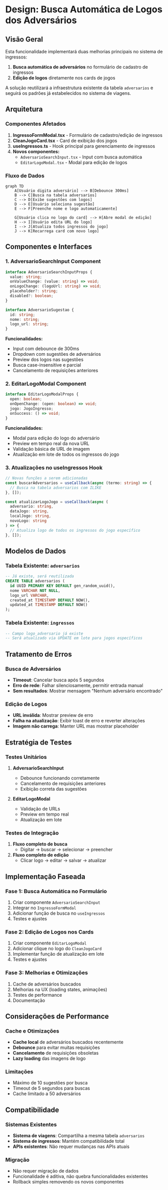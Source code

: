 # Design: Busca Automática de Logos dos Adversários

## Visão Geral

Esta funcionalidade implementará duas melhorias principais no sistema de ingressos:
1. **Busca automática de adversários** no formulário de cadastro de ingressos
2. **Edição de logos** diretamente nos cards de jogos

A solução reutilizará a infraestrutura existente da tabela `adversarios` e seguirá os padrões já estabelecidos no sistema de viagens.

## Arquitetura

### Componentes Afetados

1. **IngressoFormModal.tsx** - Formulário de cadastro/edição de ingressos
2. **CleanJogoCard.tsx** - Card de exibição dos jogos
3. **useIngressos.ts** - Hook principal para gerenciamento de ingressos
4. **Novos componentes:**
   - `AdversarioSearchInput.tsx` - Input com busca automática
   - `EditarLogoModal.tsx` - Modal para edição de logos

### Fluxo de Dados

```mermaid
graph TD
    A[Usuário digita adversário] --> B[Debounce 300ms]
    B --> C[Busca na tabela adversarios]
    C --> D[Exibe sugestões com logos]
    D --> E[Usuário seleciona sugestão]
    E --> F[Preenche nome e logo automaticamente]
    
    G[Usuário clica no logo do card] --> H[Abre modal de edição]
    H --> I[Usuário edita URL do logo]
    I --> J[Atualiza todos ingressos do jogo]
    J --> K[Recarrega card com novo logo]
```

## Componentes e Interfaces

### 1. AdversarioSearchInput Component

```typescript
interface AdversarioSearchInputProps {
  value: string;
  onValueChange: (value: string) => void;
  onLogoChange: (logoUrl: string) => void;
  placeholder?: string;
  disabled?: boolean;
}

interface AdversarioSugestao {
  id: string;
  nome: string;
  logo_url: string;
}
```

**Funcionalidades:**
- Input com debounce de 300ms
- Dropdown com sugestões de adversários
- Preview dos logos nas sugestões
- Busca case-insensitive e parcial
- Cancelamento de requisições anteriores

### 2. EditarLogoModal Component

```typescript
interface EditarLogoModalProps {
  open: boolean;
  onOpenChange: (open: boolean) => void;
  jogo: JogoIngresso;
  onSuccess: () => void;
}
```

**Funcionalidades:**
- Modal para edição do logo do adversário
- Preview em tempo real da nova URL
- Validação básica de URL de imagem
- Atualização em lote de todos os ingressos do jogo

### 3. Atualizações no useIngressos Hook

```typescript
// Novas funções a serem adicionadas
const buscarAdversarios = useCallback(async (termo: string) => {
  // Busca na tabela adversarios com ILIKE
}, []);

const atualizarLogoJogo = useCallback(async (
  adversario: string, 
  dataJogo: string, 
  localJogo: string, 
  novoLogo: string
) => {
  // Atualiza logo de todos os ingressos do jogo específico
}, []);
```

## Modelos de Dados

### Tabela Existente: `adversarios`
```sql
-- Já existe, será reutilizada
CREATE TABLE adversarios (
  id UUID PRIMARY KEY DEFAULT gen_random_uuid(),
  nome VARCHAR NOT NULL,
  logo_url VARCHAR,
  created_at TIMESTAMP DEFAULT NOW(),
  updated_at TIMESTAMP DEFAULT NOW()
);
```

### Tabela Existente: `ingressos`
```sql
-- Campo logo_adversario já existe
-- Será atualizado via UPDATE em lote para jogos específicos
```

## Tratamento de Erros

### Busca de Adversários
- **Timeout**: Cancelar busca após 5 segundos
- **Erro de rede**: Falhar silenciosamente, permitir entrada manual
- **Sem resultados**: Mostrar mensagem "Nenhum adversário encontrado"

### Edição de Logos
- **URL inválida**: Mostrar preview de erro
- **Falha na atualização**: Exibir toast de erro e reverter alterações
- **Imagem não carrega**: Manter URL mas mostrar placeholder

## Estratégia de Testes

### Testes Unitários
1. **AdversarioSearchInput**
   - Debounce funcionando corretamente
   - Cancelamento de requisições anteriores
   - Exibição correta das sugestões

2. **EditarLogoModal**
   - Validação de URLs
   - Preview em tempo real
   - Atualização em lote

### Testes de Integração
1. **Fluxo completo de busca**
   - Digitar → buscar → selecionar → preencher
2. **Fluxo completo de edição**
   - Clicar logo → editar → salvar → atualizar

## Implementação Faseada

### Fase 1: Busca Automática no Formulário
1. Criar componente `AdversarioSearchInput`
2. Integrar no `IngressoFormModal`
3. Adicionar função de busca no `useIngressos`
4. Testes e ajustes

### Fase 2: Edição de Logos nos Cards
1. Criar componente `EditarLogoModal`
2. Adicionar clique no logo do `CleanJogoCard`
3. Implementar função de atualização em lote
4. Testes e ajustes

### Fase 3: Melhorias e Otimizações
1. Cache de adversários buscados
2. Melhorias na UX (loading states, animações)
3. Testes de performance
4. Documentação

## Considerações de Performance

### Cache e Otimizações
- **Cache local** de adversários buscados recentemente
- **Debounce** para evitar muitas requisições
- **Cancelamento** de requisições obsoletas
- **Lazy loading** das imagens de logo

### Limitações
- Máximo de 10 sugestões por busca
- Timeout de 5 segundos para buscas
- Cache limitado a 50 adversários

## Compatibilidade

### Sistemas Existentes
- **Sistema de viagens**: Compartilha a mesma tabela `adversarios`
- **Sistema de ingressos**: Mantém compatibilidade total
- **APIs existentes**: Não requer mudanças nas APIs atuais

### Migração
- Não requer migração de dados
- Funcionalidade é aditiva, não quebra funcionalidades existentes
- Rollback simples removendo os novos componentes
